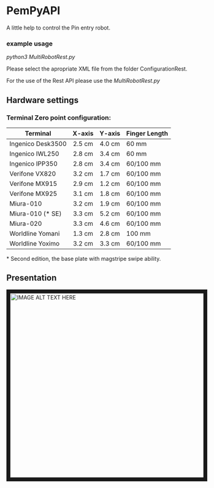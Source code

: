 # PemPyAPI

A little help to control the Pin entry robot. 

### example usage

*python3 MultiRobotRest.py*

Please select the apropriate XML file from the folder ConfigurationRest.

For the use of the Rest API please use the *MultiRobotRest.py*

## Hardware settings

### Terminal Zero point configuration:

|Terminal         | X-axis | Y-axis | Finger Length |
| --------------- |:------:|:------:|:--------------|
| Ingenico Desk3500 | 2.5 cm | 4.0 cm | 60 mm       |
| Ingenico IWL250 | 2.8 cm | 3.4 cm | 60 mm         |
| Ingenico IPP350 | 2.8 cm | 3.4 cm | 60/100 mm     |
| Verifone VX820  | 3.2 cm | 1.7 cm | 60/100 mm     |
| Verifone MX915  | 2.9 cm | 1.2 cm | 60/100 mm     |
| Verifone MX925  | 3.1 cm | 1.8 cm | 60/100 mm     |
| Miura-010       | 3.2 cm | 1.9 cm | 60/100 mm     |
| Miura-010 (* SE)  | 3.3 cm | 5.2 cm | 60/100 mm     |
| Miura-020       | 3.3 cm | 4.6 cm | 60/100 mm     |
| Worldline Yomani| 1.3 cm | 2.8 cm | 100 mm        |
| Worldline Yoximo| 3.2 cm | 3.3 cm | 60/100 mm     |

\* Second edition, the base plate with magstripe swipe ability.

## Presentation

<a href="http://www.youtube.com/watch?feature=player_embedded&v=SAwMnx8Vdb8
" target="_blank"><img src="http://img.youtube.com/vi/SAwMnx8Vdb8/0.jpg" 
alt="IMAGE ALT TEXT HERE" width="640" height="480" border="10" /></a>

